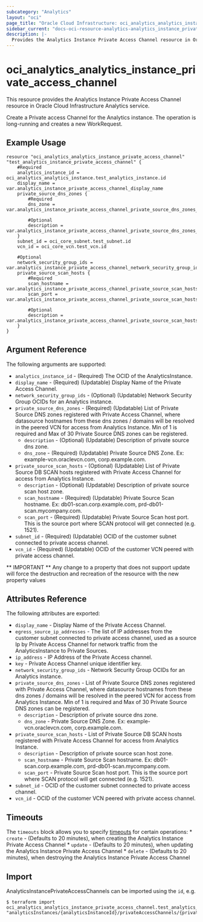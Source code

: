 ```yaml
---
subcategory: "Analytics"
layout: "oci"
page_title: "Oracle Cloud Infrastructure: oci_analytics_analytics_instance_private_access_channel"
sidebar_current: "docs-oci-resource-analytics-analytics_instance_private_access_channel"
description: |-
  Provides the Analytics Instance Private Access Channel resource in Oracle Cloud Infrastructure Analytics service
---
```


# oci_analytics_analytics_instance_private_access_channel
This resource provides the Analytics Instance Private Access Channel resource in Oracle Cloud Infrastructure Analytics service.

Create a Private access Channel for the Analytics instance. The operation is long-running
and creates a new WorkRequest.


## Example Usage

```hcl
resource "oci_analytics_analytics_instance_private_access_channel" "test_analytics_instance_private_access_channel" {
	#Required
	analytics_instance_id = oci_analytics_analytics_instance.test_analytics_instance.id
	display_name = var.analytics_instance_private_access_channel_display_name
	private_source_dns_zones {
		#Required
		dns_zone = var.analytics_instance_private_access_channel_private_source_dns_zones_dns_zone

		#Optional
		description = var.analytics_instance_private_access_channel_private_source_dns_zones_description
	}
	subnet_id = oci_core_subnet.test_subnet.id
	vcn_id = oci_core_vcn.test_vcn.id

	#Optional
	network_security_group_ids = var.analytics_instance_private_access_channel_network_security_group_ids
	private_source_scan_hosts {
		#Required
		scan_hostname = var.analytics_instance_private_access_channel_private_source_scan_hosts_scan_hostname
		scan_port = var.analytics_instance_private_access_channel_private_source_scan_hosts_scan_port

		#Optional
		description = var.analytics_instance_private_access_channel_private_source_scan_hosts_description
	}
}
```

## Argument Reference

The following arguments are supported:

* `analytics_instance_id` - (Required) The OCID of the AnalyticsInstance. 
* `display_name` - (Required) (Updatable) Display Name of the Private Access Channel. 
* `network_security_group_ids` - (Optional) (Updatable) Network Security Group OCIDs for an Analytics instance. 
* `private_source_dns_zones` - (Required) (Updatable) List of Private Source DNS zones registered with Private Access Channel, where datasource hostnames from these dns zones / domains will be resolved in the peered VCN for access from Analytics Instance. Min of 1 is required and Max of 30 Private Source DNS zones can be registered. 
	* `description` - (Optional) (Updatable) Description of private source dns zone. 
	* `dns_zone` - (Required) (Updatable) Private Source DNS Zone. Ex: example-vcn.oraclevcn.com, corp.example.com. 
* `private_source_scan_hosts` - (Optional) (Updatable) List of Private Source DB SCAN hosts registered with Private Access Channel for access from Analytics Instance. 
	* `description` - (Optional) (Updatable) Description of private source scan host zone. 
	* `scan_hostname` - (Required) (Updatable) Private Source Scan hostname. Ex: db01-scan.corp.example.com, prd-db01-scan.mycompany.com. 
	* `scan_port` - (Required) (Updatable) Private Source Scan host port. This is the source port where SCAN protocol will get connected (e.g. 1521). 
* `subnet_id` - (Required) (Updatable) OCID of the customer subnet connected to private access channel. 
* `vcn_id` - (Required) (Updatable) OCID of the customer VCN peered with private access channel. 


** IMPORTANT **
Any change to a property that does not support update will force the destruction and recreation of the resource with the new property values

## Attributes Reference

The following attributes are exported:

* `display_name` - Display Name of the Private Access Channel. 
* `egress_source_ip_addresses` - The list of IP addresses from the customer subnet connected to private access channel, used as a source Ip by Private Access Channel for network traffic from the AnalyticsInstance to Private Sources. 
* `ip_address` - IP Address of the Private Access channel. 
* `key` - Private Access Channel unique identifier key. 
* `network_security_group_ids` - Network Security Group OCIDs for an Analytics instance. 
* `private_source_dns_zones` - List of Private Source DNS zones registered with Private Access Channel, where datasource hostnames from these dns zones / domains will be resolved in the peered VCN for access from Analytics Instance. Min of 1 is required and Max of 30 Private Source DNS zones can be registered. 
	* `description` - Description of private source dns zone. 
	* `dns_zone` - Private Source DNS Zone. Ex: example-vcn.oraclevcn.com, corp.example.com. 
* `private_source_scan_hosts` - List of Private Source DB SCAN hosts registered with Private Access Channel for access from Analytics Instance. 
	* `description` - Description of private source scan host zone. 
	* `scan_hostname` - Private Source Scan hostname. Ex: db01-scan.corp.example.com, prd-db01-scan.mycompany.com. 
	* `scan_port` - Private Source Scan host port. This is the source port where SCAN protocol will get connected (e.g. 1521). 
* `subnet_id` - OCID of the customer subnet connected to private access channel. 
* `vcn_id` - OCID of the customer VCN peered with private access channel. 

## Timeouts

The `timeouts` block allows you to specify [timeouts](https://registry.terraform.io/providers/oracle/oci/latest/docs/guides/changing_timeouts) for certain operations:
	* `create` - (Defaults to 20 minutes), when creating the Analytics Instance Private Access Channel
	* `update` - (Defaults to 20 minutes), when updating the Analytics Instance Private Access Channel
	* `delete` - (Defaults to 20 minutes), when destroying the Analytics Instance Private Access Channel


## Import

AnalyticsInstancePrivateAccessChannels can be imported using the `id`, e.g.

```
$ terraform import oci_analytics_analytics_instance_private_access_channel.test_analytics_instance_private_access_channel "analyticsInstances/{analyticsInstanceId}/privateAccessChannels/{privateAccessChannelKey}" 
```

